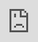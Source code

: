Projetos elaborados com o Power BI utilizando dados fictícios ou dados mascarados para preservar informações confidenciais


<iframe width="600" height="373.5" src="https://app.powerbi.com/view?r=eyJrIjoiMGE0NzZmZWYtODZhYS00MzQ5LWIwMTMtZTkwZDJjZDUxYzlkIiwidCI6ImYxMDcwNWUyLTJkZGYtNDNkZS1hMDM1LTc0NDFjMTBkZjMwZCJ9" frameborder="0" allowFullScreen="true"></iframe>


<!DOCTYPE html>
<html>
<head>
	<title>Título da página</title>
	<style>
	iframe
	{
		position : absolute;
		left     : 0;
		top      : 0;
		width    : 100%;
		height   : 100%;
	}

	html, body
	{
		padding : 0px;
		margin  : 0px;		
		width   : 100%;
		height  : 100%;
	}
	</style>
</head>
<body>
	<iframe src="http://seusite.com" frameborder="no"></iframe>
</body>
</html>
